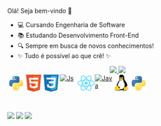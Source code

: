 Olá! Seja bem-vindo 👋

- 💻 Cursando Engenharia de Software
- 📚 Estudando Desenvolvimento Front-End
- 🔍 Sempre em busca de novos conhecimentos!
- ✨ Tudo é possível ao que crê! ✨

<div align="center">
  <a href="https://github.com/vitoriabarbosa">
  <img width="48%" src="https://github-readme-stats.vercel.app/api?username=vitoriabarbosa&show_icons=true&theme=dracula&include_all_commits=true&count_public=true"/>
  <img width="48%" src="https://github-readme-stats.vercel.app/api/top-langs/?username=vitoriabarbosa&layout=compact&langs_count=7&theme=dracula"/>
</div>
  
<div style="display: flex", ><br>
<!--  <img align="center" alt="Java" height="40" width="40" src="https://raw.githubusercontent.com/devicons/devicon/master/icons/java/java-plain.svg">  -->
  <img align="center" alt="Python"src="https://raw.githubusercontent.com/devicons/devicon/master/icons/python/python-original.svg" width="40" height="40">
  <img align="center" alt="HTML" src="https://raw.githubusercontent.com/devicons/devicon/master/icons/html5/html5-original.svg" width="40" height="40">
  <img align="center" alt="CSS" src="https://raw.githubusercontent.com/devicons/devicon/master/icons/css3/css3-original.svg" width="40" height="40">
  <img align="center" alt="Js" rc="https://github.com/devicons/devicon/blob/v2.15.1/icons/javascript/javascript-original.svg" width="40" height="40">
  <img align="center" alt="React" src="https://github.com/devicons/devicon/blob/v2.15.1/icons/react/react-original.svg" width="40" height="40">
  <img loading="lazy" alt="Java" src="https://cdn.jsdelivr.net/gh/devicons/devicon/icons/java/java-original.svg" width="40" height="40"/> 
  <img loading="lazy" alt="Linux" src="https://github.com/devicons/devicon/blob/v2.15.1/icons/linux/linux-original.svg" width="40" height="40"/>
  <img loading="lazy" alt="Python" src="https://github.com/devicons/devicon/blob/v2.15.1/icons/python/python-original.svg" width="40" height="40"/> 
  
</div>

  ##
 
<div><br>
  <a href="https://instagram.com/barbosa.crf_" target="_blank"><img src="https://img.shields.io/badge/-Instagram-%23E4405F?style=for-the-badge&logo=instagram&logoColor=white" target="_blank"></a>
  <a href = "mailto:vitoriabarbosa2474@gmail.com"><img src="https://img.shields.io/badge/-Gmail-%23333?style=for-the-badge&logo=gmail&logoColor=white" target="_blank"></a>
  <a href="https://www.linkedin.com/in/vitoriabarbosaa" target="_blank"><img src="https://img.shields.io/badge/-LinkedIn-%230077B5?style=for-the-badge&logo=linkedin&logoColor=white" target="_blank"></a>
</div>

<!--  [![Readme Card](https://github-readme-stats.vercel.app/api/pin/?username=vitoriabarbosa&repo=github-readme-stats)](https://github.com/vitoriabarbosa/github-readme-stats)  -->
